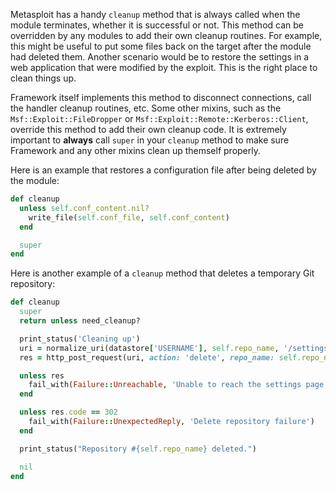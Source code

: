 Metasploit has a handy `cleanup` method that is always called when the module terminates, whether it is successful or not. This method can be overridden by any modules to add their own cleanup routines. For example, this might be useful to put some files back on the target after the module had deleted them. Another scenario would be to restore the settings in a web application that were modified by the exploit. This is the right place to clean things up.

Framework itself implements this method to disconnect connections, call the handler cleanup routines, etc. Some other mixins, such as the `Msf::Exploit::FileDropper` or `Msf::Exploit::Remote::Kerberos::Client`, override this method to add their own cleanup code. It is extremely important to **always** call `super` in your `cleanup` method to make sure Framework and any other mixins clean up themself properly.

Here is an example that restores a configuration file after being deleted by the module:
```ruby
def cleanup
  unless self.conf_content.nil?
    write_file(self.conf_file, self.conf_content)
  end

  super
end
```

Here is another example of a `cleanup` method that deletes a temporary Git repository:
```ruby
def cleanup
  super
  return unless need_cleanup?

  print_status('Cleaning up')
  uri = normalize_uri(datastore['USERNAME'], self.repo_name, '/settings')
  res = http_post_request(uri, action: 'delete', repo_name: self.repo_name)

  unless res
    fail_with(Failure::Unreachable, 'Unable to reach the settings page')
  end

  unless res.code == 302
    fail_with(Failure::UnexpectedReply, 'Delete repository failure')
  end

  print_status("Repository #{self.repo_name} deleted.")

  nil
end
```


